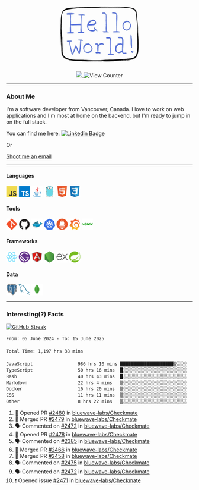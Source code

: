 <div align="center">
    <img src="./img/hello_world.webp" height="200px" width="">
    <div>
        <a href="https://www.linkedin.com/in/ajhollid">
            <img src="https://img.shields.io/badge/LinkedIn-blue"/>
        </a>
        <img src="https://komarev.com/ghpvc/?username=ajhollid&color=yellow" alt="View Counter">
    </div>
</div>

---

### About Me

I'm a software developer from Vancouver, Canada. I love to work on web applications and I'm most at home on the backend, but I'm ready to jump in on the full stack.

You can find me here: [![Linkedin Badge](https://img.shields.io/badge/-ajhollid-blue?style=flat&logo=Linkedin&logoColor=white)](https://www.linkedin.com/in/ajhollid)

Or

[Shoot me an email](mailto:ajhollid@gmail.com)

---

#### Languages

<div>
    <img src="./img/devicons/javascript-original.svg" width=30 height=30 alt="JavaScript">
    <img src="/img/devicons/typescript-original.svg" width=30 height=30 alt="TypeScript">
    <img src="./img/devicons/java-original.svg" width=30 height=30 alt="Java">
    <img src="./img/devicons/go-original.svg" width=30 height=30 alt="Golang">
    <img src="./img/devicons/html5-original.svg" width=30 height=30 alt="HTML 5">
    <img src="./img/devicons/css3-original.svg" width=30 height=30 alt="CSS 3">
</div>

#### Tools

<div>
    <img src="./img/devicons/git-original.svg" width=30 height=30 alt="Git">
    <img src="./img/devicons/github-original.svg" width=30 height=30 alt="Github">
    <img src="./img/devicons/docker-original.svg" width=30 
    height=30 alt="Docker">
    <img src="./img/devicons/kubernetes-original.svg" width=30 height=30 alt="K8">
    <img src="./img/devicons/prometheus-original.svg" width=30 height=30 alt="Prometheus">
    <img src="./img/devicons/grafana-original.svg" width=30 height=30 alt="Grafana">
    <img src="./img/devicons/nginx-original.svg" width=30 height=30 alt="Nginx">
</div>

#### Frameworks

<div>
    <img src="./img/devicons/react-original.svg" width=30 height=30 alt="React">
    <img src="./img/devicons/gatsby-original.svg" width=30 height=30 alt="Gatsby">
    <img src="./img/devicons/angularjs-original.svg" width=30 height=30 alt="AngularJS">
    <img src="./img/devicons/nodejs-original.svg" width=30 height=30 alt="NodeJS">
    <img src="./img/devicons/express-original.svg" width=30 height=30 alt="Express">
    <img src="./img/devicons/spring-original.svg" width=30 height=30 alt="Spring">
</div>

#### Data

<div>
    <img src="./img/devicons/postgresql-original.svg" width=30 height=30 alt="Postgresql">
    <img src="./img/devicons/mysql-original.svg" width=30 height=30 alt="Mysql">
    <img src="./img/devicons/mongodb-original.svg" width=30 height=30 alt="MongoDB">
</div>

---

### Interesting(?) Facts

[![GitHub Streak](http://github-readme-streak-stats.herokuapp.com?user=ajhollid)](https://git.io/streak-stats)

 <!--START_SECTION:waka-->

```txt
From: 05 June 2024 - To: 15 June 2025

Total Time: 1,197 hrs 38 mins

JavaScript                 986 hrs 10 mins ████████████████████▒░░░░   81.77 %
TypeScript                 50 hrs 16 mins  █░░░░░░░░░░░░░░░░░░░░░░░░   04.17 %
Bash                       40 hrs 43 mins  █░░░░░░░░░░░░░░░░░░░░░░░░   03.38 %
Markdown                   22 hrs 4 mins   ▒░░░░░░░░░░░░░░░░░░░░░░░░   01.83 %
Docker                     16 hrs 20 mins  ▒░░░░░░░░░░░░░░░░░░░░░░░░   01.35 %
CSS                        11 hrs 11 mins  ▒░░░░░░░░░░░░░░░░░░░░░░░░   00.93 %
Other                      8 hrs 22 mins   ▒░░░░░░░░░░░░░░░░░░░░░░░░   00.69 %
```

<!--END_SECTION:waka-->


<!--START_SECTION:activity-->
1. 💪 Opened PR [#2480](https://github.com/bluewave-labs/Checkmate/pull/2480) in [bluewave-labs/Checkmate](https://github.com/bluewave-labs/Checkmate)
2. 🎉 Merged PR [#2479](https://github.com/bluewave-labs/Checkmate/pull/2479) in [bluewave-labs/Checkmate](https://github.com/bluewave-labs/Checkmate)
3. 🗣 Commented on [#2472](https://github.com/bluewave-labs/Checkmate/issues/2472#issuecomment-2978783944) in [bluewave-labs/Checkmate](https://github.com/bluewave-labs/Checkmate)
4. 💪 Opened PR [#2478](https://github.com/bluewave-labs/Checkmate/pull/2478) in [bluewave-labs/Checkmate](https://github.com/bluewave-labs/Checkmate)
5. 🗣 Commented on [#2385](https://github.com/bluewave-labs/Checkmate/issues/2385#issuecomment-2978768280) in [bluewave-labs/Checkmate](https://github.com/bluewave-labs/Checkmate)
6. 🎉 Merged PR [#2466](https://github.com/bluewave-labs/Checkmate/pull/2466) in [bluewave-labs/Checkmate](https://github.com/bluewave-labs/Checkmate)
7. 🎉 Merged PR [#2458](https://github.com/bluewave-labs/Checkmate/pull/2458) in [bluewave-labs/Checkmate](https://github.com/bluewave-labs/Checkmate)
8. 🗣 Commented on [#2475](https://github.com/bluewave-labs/Checkmate/pull/2475#issuecomment-2978621042) in [bluewave-labs/Checkmate](https://github.com/bluewave-labs/Checkmate)
9. 🗣 Commented on [#2472](https://github.com/bluewave-labs/Checkmate/issues/2472#issuecomment-2978533725) in [bluewave-labs/Checkmate](https://github.com/bluewave-labs/Checkmate)
10. ❗ Opened issue [#2471](https://github.com/bluewave-labs/Checkmate/issues/2471) in [bluewave-labs/Checkmate](https://github.com/bluewave-labs/Checkmate)
<!--END_SECTION:activity-->
